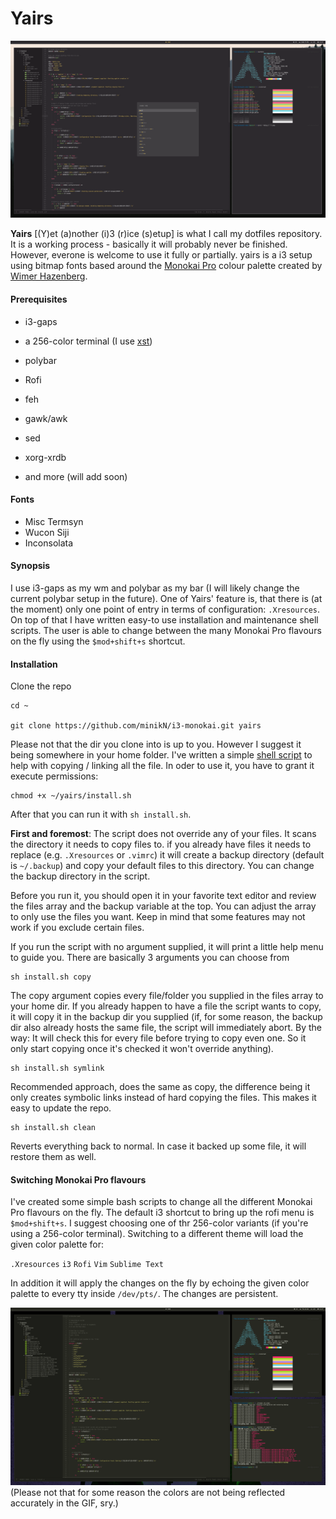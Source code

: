 # Yairs
![alt text](notes/1.png "Yairs")

**Yairs** [(Y)et (a)nother (i)3 (r)ice (s)etup] is what I call my dotfiles repository. It is a working process - basically it will probably never be finished. However, everone is welcome to use it fully or partially.
yairs is a i3 setup using bitmap fonts based around the [Monokai Pro](https://www.monokai.pro) colour palette created by [Wimer Hazenberg](https://www.monokai.nl).

#### Prerequisites
+ i3-gaps
+ a 256-color terminal (I use [xst](https://github.com/gnotclub/xst))
+ polybar
+ Rofi

+ feh
+ gawk/awk
+ sed
+ xorg-xrdb

+ and more (will add soon)

#### Fonts
+ Misc Termsyn
+ Wucon Siji
+ Inconsolata

#### Synopsis
I use i3-gaps as my wm and polybar as my bar (I will likely change the current polybar setup in the future).
One of Yairs' feature is, that there is (at the moment) only one point of entry in terms of configuration: `.Xresources`.
On top of that I have written easy-to use installation and maintenance shell scripts. The user is able to change 
between the many Monokai Pro flavours on the fly using the `$mod+shift+s` shortcut.

#### Installation
Clone the repo

    cd ~

    git clone https://github.com/minikN/i3-monokai.git yairs

Please not that the dir you clone into is up to you. However I suggest it being somewhere in your home folder.
I've written a simple [shell script](https://github.com/minikN/i3-monokai/blob/master/install.sh) to help with copying / linking
all the file. In oder to use it, you have to grant it execute permissions:

    chmod +x ~/yairs/install.sh

After that you can run it with `sh install.sh`.

**First and foremost**: The script does not override any of your files. It scans the directory it needs to copy files to.
if you already have files it needs to replace (e.g. `.Xresources` or `.vimrc`) it will create a backup directory
(default is `~/.backup`) and copy your default files to this directory. You can change the backup directory in the script.

Before you run it, you should open it in your favorite text editor and review the files array and the backup variable at 
the top. You can adjust the array to only use the files you want. Keep in mind that some features may not work if you exclude
certain files.

If you run the script with no argument supplied, it will print a little help menu to guide you. There are basically 3 arguments
you can choose from

    sh install.sh copy

The copy argument copies every file/folder you supplied in the files array to your home dir. If you already happen to have a
file the script wants to copy, it will copy it in the backup dir you supplied (if, for some reason, the backup dir also 
already hosts the same file, the script will immediately abort. By the way: It will check this for every file before trying
to copy even one. So it only start copying once it's checked it won't override anything).

    sh install.sh symlink

Recommended approach, does the same as copy, the difference being it only creates symbolic links instead of hard copying the
files. This makes it easy to update the repo.

    sh install.sh clean

Reverts everything back to normal. In case it backed up some file, it will restore them as well.

#### Switching Monokai Pro flavours
I've created some simple bash scripts to change all the different Monokai Pro flavours on the fly. The default i3 shortcut
to bring up the rofi menu is `$mod+shift+s`. I suggest choosing one of thr 256-color variants (if you're using a 256-color
terminal). Switching to a different theme will load the given color palette for:

`.Xresources`
`i3`
`Rofi`
`Vim`
`Sublime Text`

In addition it will apply the changes on the fly by echoing the given color palette to every tty inside `/dev/pts/`. The changes
are persistent.

![alt text](notes/colorchange.gif "Color Palette Switch")
(Please not that for some reason the colors are not being reflected accurately in the GIF, sry.)